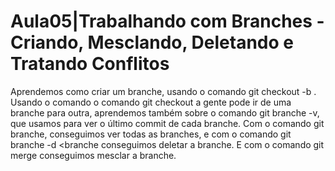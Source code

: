  # Aula05|Trabalhando com Branches - Criando, Mesclando, Deletando e Tratando Conflitos
 Aprendemos como criar um branche, usando o comando git checkout -b <branche> . Usando o comando o comando git checkout <branche> a gente pode ir de uma branche para outra, aprendemos também sobre o comando git branche -v, que usamos para ver o último commit de cada branche. Com o comando git branche, conseguimos ver todas as branches, e com o comando git branche -d <branche conseguimos deletar a branche. E com o comando git merge <branche> conseguimos mesclar a branche.